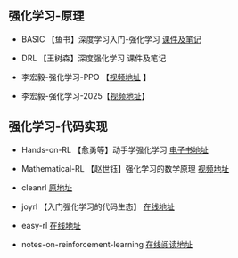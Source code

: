 ## 强化学习-原理

* BASIC            【鱼书】深度学习入门-强化学习 [课件及笔记](./BASIC)
* DRL              【王树森】深度强化学习 课件及笔记

* 李宏毅-强化学习-PPO 【[视频地址](https://www.bilibili.com/video/BV18r421j7S4?spm_id_from=333.788.videopod.episodes&vd_source=f397e73b314ac775b2d6145b41327fa0) 】
* 李宏毅-强化学习-2025【[视频地址](https://www.bilibili.com/video/BV15hw9euExZ/?spm_id_from=333.337.search-card.all.click&vd_source=f397e73b314ac775b2d6145b41327fa0)】

## 强化学习-代码实现
* Hands-on-RL       【愈勇等】动手学强化学习 [电子书地址](./Hands-on-RL)
* Mathematical-RL  【赵世钰】强化学习的数学原理   [视频地址](https://www.bilibili.com/video/BV1sd4y167NS/?spm_id_from=333.1387.favlist.content.click)
* cleanrl                           [原地址](https://github.com/vwxyzjn/cleanrl)

* joyrl            【入门强化学习的代码生态】   [在线地址](https://datawhalechina.github.io/joyrl-book/#/)
* easy-rl          [在线地址](https://datawhalechina.github.io/easy-rl/#/)

* notes-on-reinforcement-learning   [在线阅读地址](https://newfacade.github.io/notes-on-reinforcement-learning/01-intro.html#)
